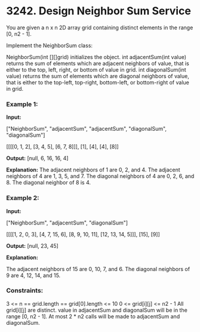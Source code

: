 # 3242. Design Neighbor Sum Service

You are given a n x n 2D array grid containing distinct elements in the range [0, n2 - 1].

Implement the NeighborSum class:

NeighborSum(int [][]grid) initializes the object.
int adjacentSum(int value) returns the sum of elements which are adjacent neighbors of value, that is either to the top, left, right, or bottom of value in grid.
int diagonalSum(int value) returns the sum of elements which are diagonal neighbors of value, that is either to the top-left, top-right, bottom-left, or bottom-right of value in grid.

### Example 1:

**Input:**

["NeighborSum", "adjacentSum", "adjacentSum", "diagonalSum", "diagonalSum"]

[[[[0, 1, 2], [3, 4, 5], [6, 7, 8]]], [1], [4], [4], [8]]

**Output:** [null, 6, 16, 16, 4]

**Explanation:**
The adjacent neighbors of 1 are 0, 2, and 4.
The adjacent neighbors of 4 are 1, 3, 5, and 7.
The diagonal neighbors of 4 are 0, 2, 6, and 8.
The diagonal neighbor of 8 is 4.

### Example 2:

**Input:**

["NeighborSum", "adjacentSum", "diagonalSum"]

[[[[1, 2, 0, 3], [4, 7, 15, 6], [8, 9, 10, 11], [12, 13, 14, 5]]], [15], [9]]

**Output:** [null, 23, 45]

**Explanation:**

The adjacent neighbors of 15 are 0, 10, 7, and 6.
The diagonal neighbors of 9 are 4, 12, 14, and 15.

### Constraints:

3 <= n == grid.length == grid[0].length <= 10
0 <= grid[i][j] <= n2 - 1
All grid[i][j] are distinct.
value in adjacentSum and diagonalSum will be in the range [0, n2 - 1].
At most 2 * n2 calls will be made to adjacentSum and diagonalSum.